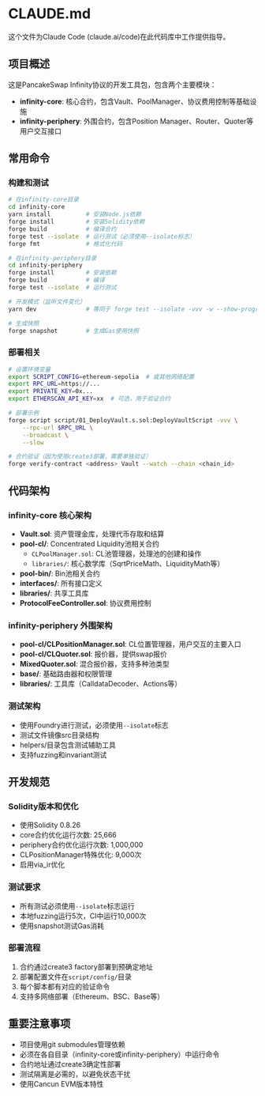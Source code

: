 # CLAUDE.md

这个文件为Claude Code (claude.ai/code)在此代码库中工作提供指导。

## 项目概述

这是PancakeSwap Infinity协议的开发工具包，包含两个主要模块：
- **infinity-core**: 核心合约，包含Vault、PoolManager、协议费用控制等基础设施
- **infinity-periphery**: 外围合约，包含Position Manager、Router、Quoter等用户交互接口

## 常用命令

### 构建和测试
```bash
# 在infinity-core目录
cd infinity-core
yarn install          # 安装Node.js依赖
forge install         # 安装Solidity依赖
forge build           # 编译合约
forge test --isolate  # 运行测试（必须使用--isolate标志）
forge fmt             # 格式化代码

# 在infinity-periphery目录
cd infinity-periphery
forge install         # 安装依赖
forge build           # 编译
forge test --isolate  # 运行测试

# 开发模式（监听文件变化）
yarn dev              # 等同于 forge test --isolate -vvv -w --show-progress

# 生成快照
forge snapshot        # 生成Gas使用快照
```

### 部署相关
```bash
# 设置环境变量
export SCRIPT_CONFIG=ethereum-sepolia  # 或其他网络配置
export RPC_URL=https://...
export PRIVATE_KEY=0x...
export ETHERSCAN_API_KEY=xx  # 可选，用于验证合约

# 部署示例
forge script script/01_DeployVault.s.sol:DeployVaultScript -vvv \
    --rpc-url $RPC_URL \
    --broadcast \
    --slow

# 合约验证（因为使用create3部署，需要单独验证）
forge verify-contract <address> Vault --watch --chain <chain_id>
```

## 代码架构

### infinity-core 核心架构
- **Vault.sol**: 资产管理金库，处理代币存取和结算
- **pool-cl/**: Concentrated Liquidity池相关合约
  - `CLPoolManager.sol`: CL池管理器，处理池的创建和操作
  - `libraries/`: 核心数学库（SqrtPriceMath、LiquidityMath等）
- **pool-bin/**: Bin池相关合约
- **interfaces/**: 所有接口定义
- **libraries/**: 共享工具库
- **ProtocolFeeController.sol**: 协议费用控制

### infinity-periphery 外围架构
- **pool-cl/CLPositionManager.sol**: CL位置管理器，用户交互的主要入口
- **pool-cl/CLQuoter.sol**: 报价器，提供swap报价
- **MixedQuoter.sol**: 混合报价器，支持多种池类型
- **base/**: 基础路由器和权限管理
- **libraries/**: 工具库（CalldataDecoder、Actions等）

### 测试架构
- 使用Foundry进行测试，必须使用`--isolate`标志
- 测试文件镜像src目录结构
- helpers/目录包含测试辅助工具
- 支持fuzzing和invariant测试

## 开发规范

### Solidity版本和优化
- 使用Solidity 0.8.26
- core合约优化运行次数: 25,666
- periphery合约优化运行次数: 1,000,000
- CLPositionManager特殊优化: 9,000次
- 启用via_ir优化

### 测试要求
- 所有测试必须使用`--isolate`标志运行
- 本地fuzzing运行5次，CI中运行10,000次
- 使用snapshot测试Gas消耗

### 部署流程
1. 合约通过create3 factory部署到预确定地址
2. 部署配置文件在`script/config/`目录
3. 每个脚本都有对应的验证命令
4. 支持多网络部署（Ethereum、BSC、Base等）

## 重要注意事项

- 项目使用git submodules管理依赖
- 必须在各自目录（infinity-core或infinity-periphery）中运行命令
- 合约地址通过create3确定性部署
- 测试隔离是必需的，以避免状态干扰
- 使用Cancun EVM版本特性